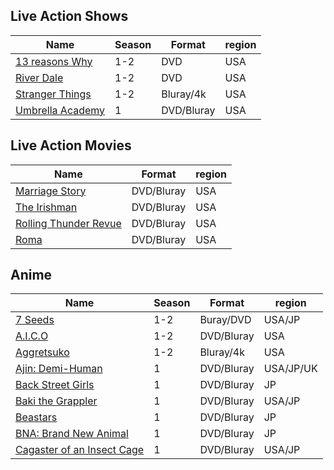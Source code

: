 ## Live Action Shows
| Name | Season | Format | region |
|-----------	|------------  | -------------| ---------|
| [13 reasons Why ](https://www.imdb.com/title/tt1837492)| 1-2 | DVD | USA |
| [River Dale](https://www.imdb.com/title/tt4574334)| 1-2 | DVD | USA |
| [Stranger Things](https://www.imdb.com/title/tt4574334)| 1-2 | Bluray/4k | USA |
| [Umbrella Academy](https://www.imdb.com/title/tt1312171) | 1 | DVD/Bluray | USA |
 
## Live Action Movies
| Name | Format | region |
|-----------	|-------------------------| ---------|
| [Marriage Story](https://www.imdb.com/title/tt7653254)| DVD/Bluray | USA |
| [The Irishman](https://www.imdb.com/title/tt1302006)| DVD/Bluray | USA |
| [Rolling Thunder Revue](https://www.imdb.com/title/tt9577852)| DVD/Bluray | USA |
| [Roma](https://www.imdb.com/title/tt6155172)| DVD/Bluray | USA |

## Anime
| Name | Season | Format | region |
|-----------	|------------  | -------------| ---------|
| [7 Seeds ](https://www.imdb.com/title/tt1837492)| 1-2 | Buray/DVD | USA/JP |
| [A.I.C.O](https://www.imdb.com/title/tt4574334)| 1-2 | DVD/Bluray | USA |
| [Aggretsuko](https://www.imdb.com/title/tt4574334)| 1-2 | Bluray/4k | USA |
| [Ajin: Demi-Human](https://www.imdb.com/title/tt1312171) | 1 | DVD/Bluray | USA/JP/UK |
| [Back Street Girls](https://www.imdb.com/title/tt1312171) | 1 | DVD/Bluray | JP |
| [Baki the Grappler](https://www.imdb.com/title/tt1312171) | 1 | DVD/Bluray | USA/JP |
| [Beastars](https://www.imdb.com/title/tt1312171) | 1 | DVD/Bluray | JP |
| [BNA: Brand New Animal](https://www.imdb.com/title/tt1312171) | 1 | DVD/Bluray | JP |
| [Cagaster of an Insect Cage](https://www.imdb.com/title/tt1312171) | 1 | DVD/Bluray | USA/JP |
